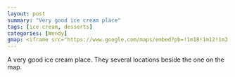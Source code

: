 ```yaml
---
layout: post
summary: "Very good ice cream place"
tags: [ice cream, desserts]
categories: [Wendy]
gmap: <iframe src="https://www.google.com/maps/embed?pb=!1m18!1m12!1m3!1d3909.002771775399!2d104.9241205123411!3d11.55165844436547!2m3!1f0!2f0!3f0!3m2!1i1024!2i768!4f13.1!3m3!1m2!1s0x310951257eb29a47%3A0x70114b008fcd0e65!2sCold%20Stone%20Creamery!5e0!3m2!1sen!2skh!4v1720575680435!5m2!1sen!2skh" width="600" height="450" style="border:0;" allowfullscreen="" loading="lazy" referrerpolicy="no-referrer-when-downgrade"></iframe>
---
```


A very good ice cream place. They several locations beside the one on the map.

